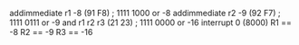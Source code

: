 addimmediate r1 -8 (91 F8) 	; 1111 1000 or -8
addimmediate r2 -9 (92 F7) 	; 1111 0111 or -9
and r1 r2 r3 (21 23) 		; 1111 0000 or -16
interrupt 0 (8000)
R1 == -8
R2 == -9
R3 == -16